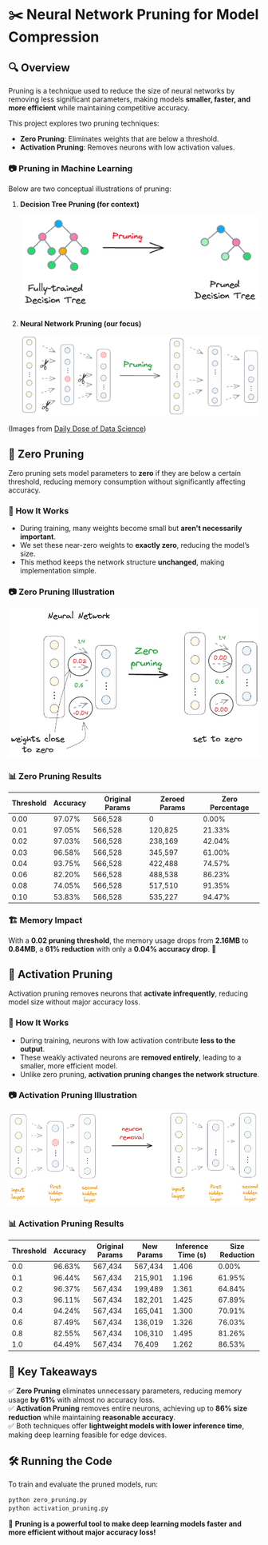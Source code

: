 # ✂️ Neural Network Pruning for Model Compression

## 🔍 Overview

Pruning is a technique used to reduce the size of neural networks by removing less significant parameters, making models **smaller, faster, and more efficient** while maintaining competitive accuracy.

This project explores two pruning techniques:
- **Zero Pruning**: Eliminates weights that are below a threshold.
- **Activation Pruning**: Removes neurons with low activation values.

### 📷 Pruning in Machine Learning
Below are two conceptual illustrations of pruning:

1. **Decision Tree Pruning (for context)**

   ![Decision Tree Pruning](images/decision_tree.png)

2. **Neural Network Pruning (our focus)**

   ![Neural Network Pruning](images/nn.png)

(Images from [Daily Dose of Data Science]('https://www.dailydoseofds.com/model-compression-a-critical-step-towards-efficient-machine-learning/'))

## 🧹 Zero Pruning

Zero pruning sets model parameters to **zero** if they are below a certain threshold, reducing memory consumption without significantly affecting accuracy.

### 🔬 How It Works
- During training, many weights become small but **aren't necessarily important**.
- We set these near-zero weights to **exactly zero**, reducing the model’s size.
- This method keeps the network structure **unchanged**, making implementation simple.

### 📷 Zero Pruning Illustration

![Zero Pruning](images/zero_pruning.png)

### 📊 Zero Pruning Results

| Threshold | Accuracy | Original Params | Zeroed Params | Zero Percentage |
|------------|------------|----------------|----------------|----------------|
| 0.00 | 97.07% | 566,528 | 0 | 0.00% |
| 0.01 | 97.05% | 566,528 | 120,825 | 21.33% |
| 0.02 | 97.03% | 566,528 | 238,169 | 42.04% |
| 0.03 | 96.58% | 566,528 | 345,597 | 61.00% |
| 0.04 | 93.75% | 566,528 | 422,488 | 74.57% |
| 0.06 | 82.20% | 566,528 | 488,538 | 86.23% |
| 0.08 | 74.05% | 566,528 | 517,510 | 91.35% |
| 0.10 | 53.83% | 566,528 | 535,227 | 94.47% |

### 🏗 Memory Impact
With a **0.02 pruning threshold**, the memory usage drops from **2.16MB** to **0.84MB**, a **61% reduction** with only a **0.04% accuracy drop**. 🚀

## 🧠 Activation Pruning

Activation pruning removes neurons that **activate infrequently**, reducing model size without major accuracy loss.

### 🔬 How It Works
- During training, neurons with low activation contribute **less to the output**.
- These weakly activated neurons are **removed entirely**, leading to a smaller, more efficient model.
- Unlike zero pruning, **activation pruning changes the network structure**.

### 📷 Activation Pruning Illustration

![Activation Pruning](images/activation_pruning.png)

### 📊 Activation Pruning Results

| Threshold | Accuracy | Original Params | New Params | Inference Time (s) | Size Reduction |
|------------|------------|----------------|----------------|----------------|----------------|
| 0.0 | 96.63% | 567,434 | 567,434 | 1.406 | 0.00% |
| 0.1 | 96.44% | 567,434 | 215,901 | 1.196 | 61.95% |
| 0.2 | 96.37% | 567,434 | 199,489 | 1.361 | 64.84% |
| 0.3 | 96.11% | 567,434 | 182,201 | 1.425 | 67.89% |
| 0.4 | 94.24% | 567,434 | 165,041 | 1.300 | 70.91% |
| 0.6 | 87.49% | 567,434 | 136,019 | 1.326 | 76.03% |
| 0.8 | 82.55% | 567,434 | 106,310 | 1.495 | 81.26% |
| 1.0 | 64.49% | 567,434 | 76,409 | 1.262 | 86.53% |

## 🎯 Key Takeaways
✅ **Zero Pruning** eliminates unnecessary parameters, reducing memory usage **by 61%** with almost no accuracy loss.  
✅ **Activation Pruning** removes entire neurons, achieving up to **86% size reduction** while maintaining **reasonable accuracy**.  
✅ Both techniques offer **lightweight models with lower inference time**, making deep learning feasible for edge devices.  

## 🛠 Running the Code

To train and evaluate the pruned models, run:
```bash
python zero_pruning.py
python activation_pruning.py
```

🚀 **Pruning is a powerful tool to make deep learning models faster and more efficient without major accuracy loss!**

